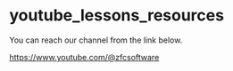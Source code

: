 # youtube_lessons_resources

You can reach our channel from the link below.

https://www.youtube.com/@zfcsoftware